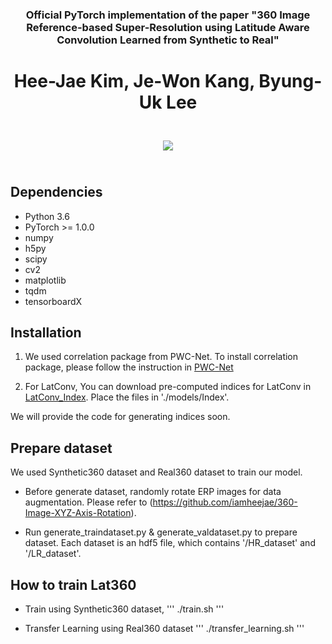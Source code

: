 ### <center>Official PyTorch implementation of the paper "360 Image Reference-based Super-Resolution using Latitude Aware Convolution Learned from Synthetic to Real" ###

# <center>Hee-Jae Kim, Je-Won Kang, Byung-Uk Lee #

<center><img src="https://user-images.githubusercontent.com/42056469/141826157-30379a39-4bcd-4789-835c-5bfdcbc5fde4.png" vspace="25px"></center>
  
## Dependencies ###
  - Python 3.6
  - PyTorch >= 1.0.0
  - numpy
  - h5py
  - scipy
  - cv2
  - matplotlib
  - tqdm
  - tensorboardX

## Installation ###  
1. We used correlation package from PWC-Net. 
To install correlation package, please follow the instruction in [PWC-Net](https://github.com/NVlabs/PWC-Net/tree/master/PyTorch)
  
2. For LatConv, 
You can download pre-computed indices for LatConv in [LatConv_Index]().
Place the files in './models/Index'.
  
We will provide the code for generating indices soon.
  
## Prepare dataset ###
We used Synthetic360 dataset and Real360 dataset to train our model. 

- Before generate dataset, randomly rotate ERP images for data augmentation. 
  Please refer to (https://github.com/iamheejae/360-Image-XYZ-Axis-Rotation).

- Run generate_traindataset.py & generate_valdataset.py to prepare dataset. 
  Each dataset is an hdf5 file, which contains '/HR_dataset' and '/LR_dataset'.
  
## How to train Lat360 ###
- Train using Synthetic360 dataset, 
  '''
  ./train.sh
  '''
  
- Transfer Learning using Real360 dataset
  '''
  ./transfer_learning.sh
  '''
  
  
